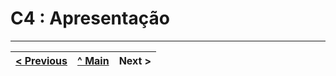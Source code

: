 # C4 : Apresentação

---  
[< Previous](c3.md) | [^ Main](https://github.com/machadexx/gamezoneTI) | Next >
:--- | :---: | ---: 
